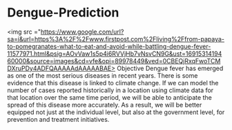 # Dengue-Prediction

<img src ="https://www.google.com/url?sa=i&url=https%3A%2F%2Fwww.firstpost.com%2Fliving%2Ffrom-papaya-to-pomegranates-what-to-eat-and-avoid-while-battling-dengue-fever-11577971.html&psig=AOvVaw1s5p4i6RVVjHb7vNsvCN9G&ust=1691531419460000&source=images&cd=vfe&opi=89978449&ved=0CBEQjRxqFwoTCMDXruPDy4ADFQAAAAAdAAAAABAE>
Objective
Dengue fever has emerged as one of the most serious diseases in recent years. There is some evidence that this disease is linked to climate change. If we can model the number of cases reported historically in a location using climate data for that location over the same time period, we will be able to anticipate the spread of this disease more accurately. As a result, we will be better equipped not just at the individual level, but also at the government level, for prevention and treatment initiatives.
